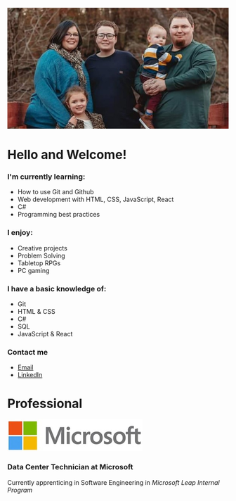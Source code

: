 ![Photo of Adam and his family](images/family2.jpg)

# **Hello and Welcome!**

### I'm currently learning:
* How to use Git and Github
* Web development with HTML, CSS, JavaScript, React
* C#
* Programming best practices

### I enjoy:
* Creative projects
* Problem Solving
* Tabletop RPGs
* PC gaming

### I have a basic knowledge of:
* Git
* HTML & CSS
* C#
* SQL
* JavaScript & React

### Contact me
* [Email](mailto:tabatson@gmail.com)
* [LinkedIn](https://www.linkedin.com/in/t-a-batson/)

# Professional
![Microsoft logo](images/microsoft-logo.jpg)
### Data Center Technician at Microsoft
Currently apprenticing in Software Engineering in _Microsoft Leap Internal Program_

